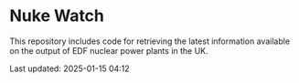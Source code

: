 # Nuke Watch

This repository includes code for retrieving the latest information available on the output of EDF nuclear power plants in the UK.

Last updated: 2025-01-15 04:12